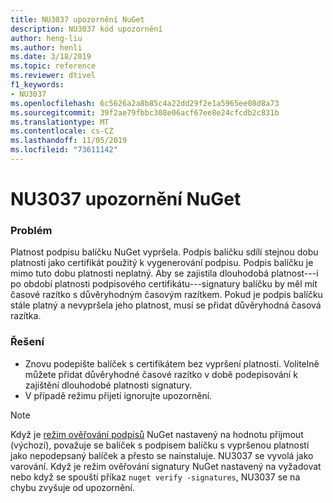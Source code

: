 ```yaml
---
title: NU3037 upozornění NuGet
description: NU3037 kód upozornění
author: heng-liu
ms.author: henli
ms.date: 3/18/2019
ms.topic: reference
ms.reviewer: dtivel
f1_keywords:
- NU3037
ms.openlocfilehash: 6c5626a2a8b85c4a22dd29f2e1a5965ee08d8a73
ms.sourcegitcommit: 39f2ae79fbbc308e06acf67ee8e24cfcdb2c831b
ms.translationtype: MT
ms.contentlocale: cs-CZ
ms.lasthandoff: 11/05/2019
ms.locfileid: "73611142"
---
```

# <a name="nuget-warning-nu3037"></a>NU3037 upozornění NuGet

### <a name="issue"></a>Problém

Platnost podpisu balíčku NuGet vypršela.
Podpis balíčku sdílí stejnou dobu platnosti jako certifikát použitý k vygenerování podpisu. Podpis balíčku je mimo tuto dobu platnosti neplatný.
Aby se zajistila dlouhodobá platnost---i po období platnosti podpisového certifikátu---signatury balíčku by měl mít časové razítko s důvěryhodným časovým razítkem. Pokud je podpis balíčku stále platný a nevypršela jeho platnost, musí se přidat důvěryhodná časová razítka.


### <a name="solution"></a>Řešení

* Znovu podepište balíček s certifikátem bez vypršení platnosti. Volitelně můžete přidat důvěryhodné časové razítko v době podepisování k zajištění dlouhodobé platnosti signatury.
* V případě režimu přijetí ignorujte upozornění.

> [!Note]
> Když je [režim ověřování podpisů](https://docs.microsoft.com/nuget/consume-packages/installing-signed-packages#configure-package-signature-requirements) NuGet nastavený na hodnotu přijmout (výchozí), považuje se balíček s podpisem balíčku s vypršenou platností jako nepodepsaný balíček a přesto se nainstaluje. NU3037 se vyvolá jako varování. Když je režim ověřování signatury NuGet nastavený na vyžadovat nebo když se spouští příkaz `nuget verify -signatures`, NU3037 se na chybu zvyšuje od upozornění. 